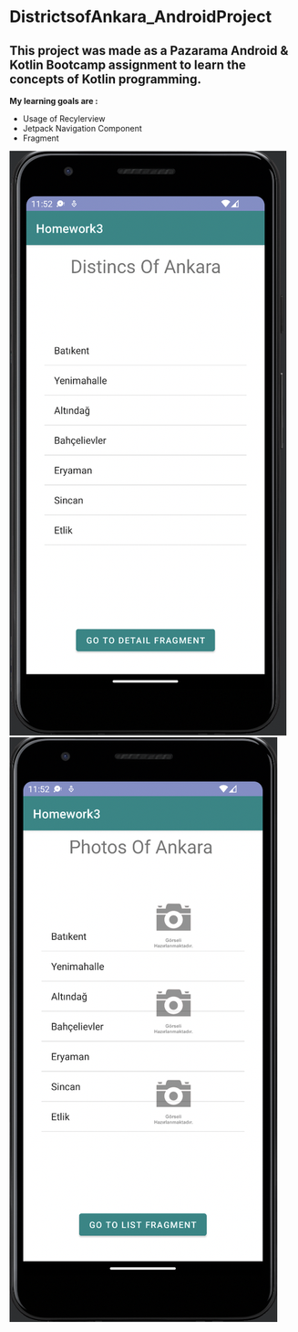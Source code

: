 # DistrictsofAnkara_AndroidProject
## This project was made as a Pazarama Android & Kotlin Bootcamp assignment to learn the concepts of Kotlin programming.
**My learning goals are :**
 - Usage of Recylerview
 - Jetpack Navigation Component
 - Fragment


![Screenshot](doa1.png)      ![Screenshot](doa2.png)
